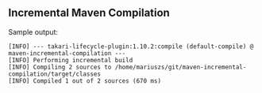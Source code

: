 Incremental Maven Compilation
---

Sample output:

    [INFO] --- takari-lifecycle-plugin:1.10.2:compile (default-compile) @ maven-incremental-compilation ---
    [INFO] Performing incremental build
    [INFO] Compiling 2 sources to /home/mariuszs/git/maven-incremental-compilation/target/classes
    [INFO] Compiled 1 out of 2 sources (670 ms)

